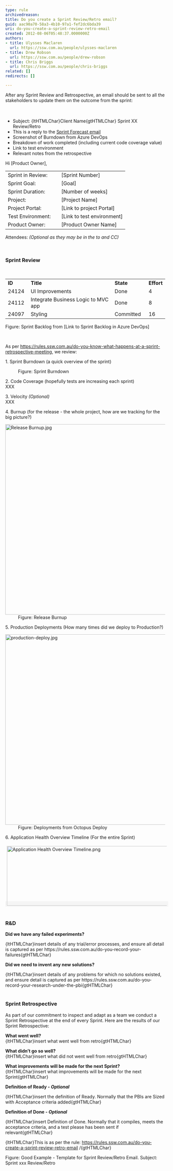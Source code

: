 ```yaml
---
type: rule
archivedreason: 
title: Do you create a Sprint Review/Retro email?
guid: aac90a70-58a3-4b10-97a1-fef2dc6bda39
uri: do-you-create-a-sprint-review-retro-email
created: 2012-08-06T05:48:37.0000000Z
authors:
- title: Ulysses Maclaren
  url: https://ssw.com.au/people/ulysses-maclaren
- title: Drew Robson
  url: https://ssw.com.au/people/drew-robson
- title: Chris Briggs
  url: https://ssw.com.au/people/chris-briggs
related: []
redirects: []

---
```



​​After any Sprint Review and Retrospective, an email should be sent to all the stakeholders to update them on the outcome from the sprint&#58;<br>
<br><excerpt class='endintro'></excerpt><br>
<ul><li>Subject&#58; {ltHTMLChar}Client Name{gtHTMLChar} Sprint XX Review/Retro </li><li>This is a reply to the 
      <a href="/Pages/Do-you-create-a-Sprint-Forecast-email.aspx">Sprint Forecast email </a></li><li>Screenshot of Burndown from Azure DevOps<br></li><li>Breakdown of work completed (including current code coverage value)<br></li><li>Link to test environment </li><li>Relevant notes from the retrospective</li></ul><div class="greyBox"><p>Hi [Product Owner], </p><table><tbody><tr><td>Sprint in Review&#58; </td><td>[Sprint Number]</td></tr><tr><td>Sprint Goal&#58; </td><td>[Goal​]</td></tr><tr><td>Sprint Duration&#58; </td><td>[Numbe​r of weeks]</td></tr><tr><td>Project&#58; </td><td>[Project Name]</td></tr><tr><td>Project Portal&#58; </td><td>[Link to project Portal]</td></tr><tr><td>Test Environment&#58; &#160; &#160; </td><td>[Link to test environment]</td></tr><tr><td>Product Owner&#58; </td><td>[Product Owner Name]</td></tr></tbody></table><p>Attendees&#58; 
      <em>(Optional as they may be in the to and CC)</em></p><p>&#160;​</p><h3 class="ssw15-rteElement-H3">Sprint Review<br></h3><p>&#160;<br></p><table><tbody><tr><td> 
               <strong>ID</strong></td><td> 
               <strong>Title</strong></td><td> 
               <strong>State</strong></td><td colspan="1">​<strong>Effort</strong><br></td></tr><tr><td>24124&#160;<br></td><td>UI Improvements<br></td><td>Done<br></td><td colspan="1">​4<br></td></tr><tr><td>24112&#160;<br></td><td>Integrate Business Logic to MVC app&#160;&#160;<br></td><td>Done</td><td colspan="1">​8<br></td></tr><tr><td>24097&#160;<br></td><td>Styling<br></td><td>Committed&#160;&#160;<br></td><td colspan="1">​16<br></td></tr></tbody></table> 
   <span class="ms-rteCustom-FigureNormal">Figure&#58; Sprint Backlog from [Link to Sprint Backlog in Azure DevOps]</span> 
   <p>&#160;<br></p><p>As per <a href="/_layouts/15/FIXUPREDIRECT.ASPX?WebId=3dfc0e07-e23a-4cbb-aac2-e778b71166a2&amp;TermSetId=07da3ddf-0924-4cd2-a6d4-a4809ae20160&amp;TermId=4f02d28d-5375-4530-abcb-0b541683bcbc">https&#58;//rules.ssw.com.au/do-you-know-what-happens-at-a-sprint-retrospective-meeting​</a>, we review&#58;</p><p>1. Sprint Burndown (a quick overview of the sprint)</p><dl class="image"><dt>
         <img src="/PublishingImages/burndown.JPG" alt="" />
      </dt><dd>Figure&#58; Sprint Burndown</dd></dl><p>2. Code Coverage (hopefully tests are increasing each sprint)<br>XXX</p><p>3. Velocity 
      <em>(Optional)</em><br>XXX</p><p>4. Burnup (for the release - the whole project, how are we tracking for the big picture?)</p><dl class="image"><dt>
         <img alt="Release Burnup.jpg" src="/PublishingImages/Release%20Burnup.jpg" style="width&#58;600px;" />
      </dt><dd>Figure&#58; Release Burnup</dd></dl><p>5. Production Deployments (How many times did we deploy to Production?)<br></p><dl class="image"><dt>
         <img alt="production-deploy.jpg" src="/PublishingImages/production-deploy.png" style="width&#58;600px;" />
      </dt><dd>Figure&#58; Deployments from Octopus Deploy</dd></dl><p class="ssw15-rteElement-P">6​​. Application Health Overview Timeline&#160;(For the entire Sprint)​​<br></p><p><span style="background-color&#58;#f5f5f5;"><img alt="Application Health Overview Timeline.png" src="/PublishingImages/Application%20Insights.jpg" style="margin&#58;5px;width&#58;800px;height&#58;188px;" /><br></span>&#160;</p><h3 class="ssw15-rteElement-H3">R&amp;D&#160;<br></h3><p></p><p><strong>Did we have any failed experiments?​</strong></p><p>{ltHTMLChar}insert details of any trial/error processes, and ensure all detail is captured as per https&#58;//rules.ssw.com.au/do-you-record-your-failures{gtHTMLChar}<br></p><p><strong>Did we need to invent any new solutions?</strong></p><p>{ltHTMLChar}insert details of any problems for which no solutions existed, and ensure detail is captured as per https&#58;//rules.ssw.com.au/do-you-record-your-research-under-the-pbi{gtHTMLChar}<br>​<br></p><h3 class="ssw15-rteElement-H3">​Sprint Retrospective<br></h3><p>As part of our commitment to inspect and adapt as a team we conduct a Sprint Retrospective at the end of every Sprint. Here are the results of our Sprint Retrospective&#58;<br></p><p> 
      <strong>What went well?</strong><br>{ltHTMLChar}insert what went well from retro{gtHTMLChar}<br></p><p> 
      <strong>What didn’t go so well?</strong><br>{ltHTMLChar}insert what did not went well from retro{gtHTMLChar}</p><p> 
      <strong>What improvements will be made for the next Sprint?</strong><br>{ltHTMLChar}insert what improvements will be made for the next Sprint{gtHTMLChar}</p><p> 
      <strong>Definition of Ready </strong>
      <em>
         <strong>- Optional</strong></em></p><p>{ltHTMLChar}insert the definition of Ready. Normally that the PBIs are Sized with Acceptance criteria added{gtHTMLChar}</p><p> 
      <strong>Definition of Done </strong>
      <em>
         <strong>- Optional</strong></em></p><p>{ltHTMLChar}insert Definition of Done. Normally that it compiles, meets the acceptance criteria, and a test please has been sent if relevant{gtHTMLChar}​</p><p>{ltHTMLChar}This is as per the rule&#58; 
      <a href="/_layouts/15/FIXUPREDIRECT.ASPX?WebId=3dfc0e07-e23a-4cbb-aac2-e778b71166a2&amp;TermSetId=07da3ddf-0924-4cd2-a6d4-a4809ae20160&amp;TermId=2a845add-b4b9-45ac-b47f-c646fe7d0c40">https&#58;//rules.ssw.com.au/do-you-create-a-sprint-review-retro-email​</a>&#160;/{gtHTMLChar}</p></div>
<span class="ms-rteCustom-FigureNormal">Figure&#58; Good Example - Template for Sprint Review/Retro Email. Subject&#58; Sprint xxx Review/Retro</span>


